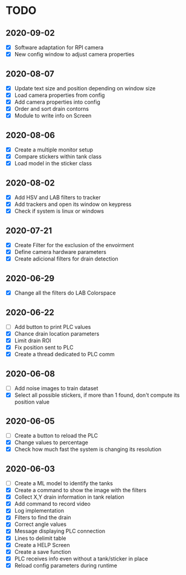 # TODO

## 2020-09-02

- [x] Software adaptation for RPI camera
- [x] New config window to adjust camera properties

## 2020-08-07

- [x] Update text size and position depending on window size
- [x] Load camera properties from config
- [x] Add camera properties into config
- [x] Order and sort drain contorns
- [x] Module to write info on Screen

## 2020-08-06

- [x] Create a multiple monitor setup
- [x] Compare stickers within tank class
- [x] Load model in the sticker class

## 2020-08-02

- [x] Add HSV and LAB filters to tracker
- [x] Add trackers and open its window on keypress
- [x] Check if system is linux or windows

## 2020-07-21

- [x] Create Filter for the exclusion of the envoirment
- [x] Define camera hardware parameters
- [x] Create adicional filters for drain detection

## 2020-06-29

- [x] Change all the filters do LAB Colorspace

## 2020-06-22

- [ ] Add button to print PLC values
- [x] Chance drain location parameters
- [x] Limit drain ROI
- [x] Fix position sent to PLC
- [x] Create a thread dedicated to PLC comm

## 2020-06-08

- [ ] Add noise images to train dataset
- [x] Select all possible stickers, if more than 1 found, don't compute its position value

## 2020-06-05

- [ ] Create a button to reload the PLC
- [x] Change values to percentage
- [x] Check how much fast the system is changing its resolution

## 2020-06-03

- [ ] Create a ML model to identify the tanks
- [x] Create a command to show the image with the filters
- [x] Collect X,Y drain information in tank relation
- [x] Add command to record video
- [x] Log implementation
- [x] Filters to find the drain
- [x] Correct angle values
- [x] Message displaying PLC connection
- [x] Lines to delimit table
- [x] Create a HELP Screen
- [x] Create a save function
- [x] PLC receives info even without a tank/sticker in place
- [x] Reload config parameters during runtime
